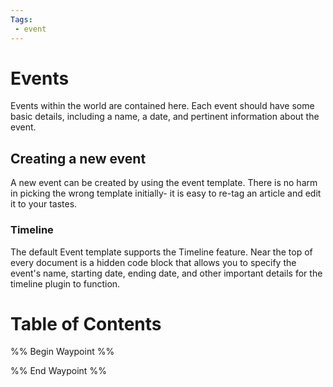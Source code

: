 ```yaml
---
Tags:
 - event
---
```

# Events
Events within the world are contained here. Each event should have some basic details, including a name, a date, and pertinent information about the event.
## Creating a new event
A new event can be created by using the event template. There is no harm in picking the wrong template initially- it is easy to re-tag an article and edit it to your tastes.
### Timeline
The default Event template supports the Timeline feature. Near the top of every document is a hidden code block that allows you to specify the event's name, starting date, ending date, and other important details for the timeline plugin to function.
# Table of Contents
%% Begin Waypoint %%


%% End Waypoint %%
